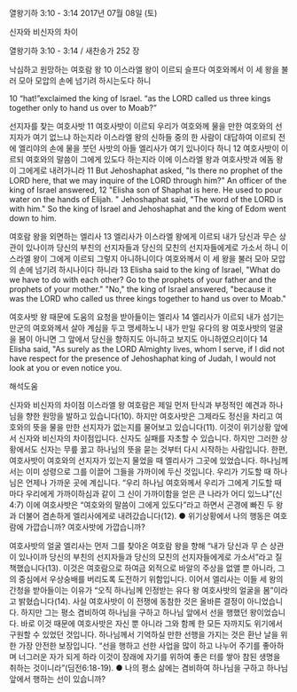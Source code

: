 열왕기하 3:10 - 3:14 
2017년 07월 08일 (토)

신자와 비신자의 차이



열왕기하 3:10 - 3:14 / 새찬송가 252 장


낙심하고 원망하는 여호람 왕
10 이스라엘 왕이 이르되 슬프다 여호와께서 이 세 왕을 불러 모아 모압의 손에 넘기려 하시는도다 하니

10 “hat!”exclaimed the king of Israel. “as the LORD called us three kings together only to hand us over to Moab?”

선지자를 찾는 여호사밧
11 여호사밧이 이르되 우리가 여호와께 물을 만한 여호와의 선지자가 여기 없느냐 하는지라 이스라엘 왕의 신하들 중의 한 사람이 대답하여 이르되 전에 엘리야의 손에 물을 붓던 사밧의 아들 엘리사가 여기 있나이다 하니 12 여호사밧이 이르되 여호와의 말씀이 그에게 있도다 하는지라 이에 이스라엘 왕과 여호사밧과 에돔 왕이 그에게로 내려가니라
11 But Jehoshaphat asked, "Is there no prophet of the LORD here, that we may inquire of the LORD through him?" An officer of the king of Israel answered, 12 "Elisha son of Shaphat is here. He used to pour water on the hands of Elijah. "
Jehoshaphat said, "The word of the LORD is with him." So the king of Israel and Jehoshaphat and the king of Edom went down to him.


여호람 왕을 외면하는 엘리사
13 엘리사가 이스라엘 왕에게 이르되 내가 당신과 무슨 상관이 있나이까 당신의 부친의 선지자들과 당신의 모친의 선지자들에게로 가소서 하니 이스라엘 왕이 그에게 이르되 그렇지 아니하니이다 여호와께서 이 세 왕을 불러 모아 모압의 손에 넘기려 하시나이다 하니라
13 Elisha said to the king of Israel, "What do we have to do with each other? Go to the prophets of your father and the prophets of your mother." "No," the king of Israel answered, "because it was the LORD who called us three kings together to hand us over to Moab."


여호사밧 왕 때문에 도움의 요청을 받아들이는 엘리사
14 엘리사가 이르되 내가 섬기는 만군의 여호와께서 살아 계심을 두고 맹세하노니 내가 만일 유다의 왕 여호사밧의 얼굴을 봄이 아니면 그 앞에서 당신을 향하지도 아니하고 보지도 아니하였으리이다
14 Elisha said, "As surely as the LORD Almighty lives, whom I serve, if I did not have respect for the presence of Jehoshaphat king of Judah, I would not look at you or even notice you.

해석도움





신자와 비신자의 차이점
이스라엘 왕 여호람은 제일 먼저 탄식과 부정적인 예견과 하나님을 향한 원망을 발하고 있습니다(10). 하지만 여호사밧은 그제라도 정신을 차리고 여호와의 뜻을 물을 만한 선지자가 없는지를 물어보고 있습니다(11). 이것이 위기상황 앞에서 신자와 비신자의 차이점입니다. 신자도 실패를 자초할 수 있습니다. 하지만 그러한 상황에서도 신자는 무릎 꿇고 하나님의 뜻을 묻는 것부터 다시 시작하는 사람입니다. 한편, 여호사밧이 여호와의 선지자가 있는지 물었을 때 엘리사가 그곳에 있었습니다. 하나님께서는 이미 성령으로 그를 이끌어 그들을 가까이에 두신 것입니다. 우리가 기도할 때 하나님은 언제나 가까운 곳에 계십니다. “우리 하나님 여호와께서 우리가 그에게 기도할 때마다 우리에게 가까이하심과 같이 그  신이 가까이함을 얻은 큰 나라가 어디 있느냐”(신4:7) 이에 여호사밧은 “여호와의 말씀이 그에게 있도다”라고 하면서 곤경에 빠진 두 왕과 더불어 겸손하게 엘리사에게로 내려갔습니다(12).
● 위기상황에서 나의 행동은 여호람에 가깝습니까? 여호사밧에 가깝습니까?

여호사밧의 얼굴
엘리사는 먼저 그를 찾아온 여호람 왕을 향해 “내가 당신과 무
슨 상관이 있나이까 당신의 부친의 선지자들과 당신의 모친의 선지자들에게로 가소서”라고 질책했습니다(13). 이것은 여호람으로 하여금 외적으로 바알의 주상을 없앨 뿐 아니라, 그의 중심에서 우상숭배를 버리도록 도전하기 위함입니다. 이어서 엘리사는 이들 세 왕의 간청을 받아들이는 이유가 “오직 하나님께 인정받는 유다 왕 여호사밧의 얼굴을 봄”이라고 밝혔습니다(14). 사실 여호사밧이 이 전쟁에 동참한 것은 올바른 결정이 아니었습니다. 하지만 그는 평소 겸비하여 하나님을 구하고 하나님 앞에서 선을 행했던 왕이었습니다. 바로 이것 때문에 여호사밧은 자신 뿐 아니라 그와 함께 한 모든 자까지도 위기에서 구원할 수 있었던 것입니다. 하나님께서 기억하실 만한 선행을 가지는 것은 환난 날을 위한 가장 안전한 보장입니다. “선을 행하고 선한 사업을 많이 하고 나누어 주기를 좋아하며 너그러운 자가 되게 하라 이것이 장래에 자기를 위하여 좋은 터를 쌓아 참된 생명을 취하는 것이니라”(딤전6:18-19).
● 나의 평소 삶에는 겸비하여 하나님을 구하고 하나님 앞에서 행하는 선이 있습니까?